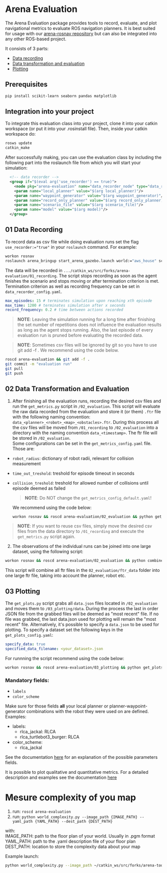 # Arena Evaluation
The Arena Evaluation package provides tools to record, evaluate, and plot navigational metrics to evaluate ROS navigation planners. It is best suited for usage with our [arena-rosnav repository](https://github.com/ignc-research/arena-rosnav) but can also be integrated into any other ROS-based project. 

It consists of 3 parts:
- [Data recording](#01-data-recording)
- [Data transformation and evaluation](#02-data-transformation-and-evaluation)
- [Plotting](#03-plotting)
## Prerequisites

```bash
pip install scikit-learn seaborn pandas matplotlib
```

## Integration into your project
To integrate this evaluation class into your project, clone it into your catkin workspace (or put it into your .rosinstall file). 
Then, inside your catkin workspace do:

```bash
rosws update
catkin_make
```

After successfully making, you can use the evaluation class by including the following part into the roslaunch file from which you will start your simulation:

```xml
  <!-- data recorder -->
  <group if="$(eval arg('use_recorder') == true)">
    <node pkg="arena-evaluation" name="data_recorder_node" type="data_recorder_node.py" />
    <param name="local_planner" value="$(arg local_planner)"/>
    <param name="waypoint_generator" value="$(arg waypoint_generator)"/>
    <param name="record_only_planner" value="$(arg record_only_planner)"/>
    <param name="scenario_file" value="$(arg scenario_file)"/>
    <param name="model" value="$(arg model)"/>
  </group>

```


## 01 Data Recording
To record data as csv file while doing evaluation runs set the flag `use_recorder:="true"` in your `roslaunch` command. For example:

```bash
workon rosnav
roslaunch arena_bringup start_arena_gazebo.launch world:="aws_house" scenario_file:="aws_house_obs05.json" local_planner:="teb" model:="turtlebot3_burger" use_recorder:="true"
```

The data will be recorded in `.../catkin_ws/src/forks/arena-evaluation/01_recording`.
The script stops recording as soon as the agent finishes the scenario and stops moving or after termination criterion is met. Termination criterion as well as recording frequency can be set in `data_recorder_config.yaml`.

```yaml
max_episodes: 15 # terminates simulation upon reaching xth episode
max_time: 1200 # terminates simulation after x seconds
record_frequency: 0.2 # time between actions recorded
```

> **NOTE**: Leaving the simulation running for a long time after finishing the set number of repetitions does not influence the evaluation results as long as the agent stops running. Also, the last episode of every evaluation run is pruned before evaluating the recorded data.

> **NOTE**: Sometimes csv files will be ignored by git so you have to use git add -f <file>. We recommend using the code below.
```bash
roscd arena-evaluation && git add -f .
git commit -m "evaluation run"
git pull
git push
```

## 02 Data Transformation and Evaluation
1. After finishing all the evaluation runs, recording the desired csv files and run the `get_metrics.py` script in `/02_evaluation`. 
This script will evaluate the raw data recorded from the evaluation and store it (or them) `.ftr` file with the following naming convention: `data_<planner>_<robot>_<map>_<obstacles>.ftr`. During this process all the csv files will be moved from `/01_recording` to `/02_evaluation` into a directory with the naming convention `data_<timestamp>`. The ftr file will be stored in `/02_evaluation`.\
Some configurations can be set in the `get_metrics_config.yaml` file. Those are:
- `robot_radius`: dictionary of robot radii, relevant for collision measurement
- `time_out_treshold`: treshold for episode timeout in seconds
- `collision_treshold`: treshold for allowed number of collisions until episode deemed as failed

  > **NOTE**: Do NOT change the `get_metrics_config_default.yaml`!

  We recommend using the code below:
  ```bash
  workon rosnav && roscd arena-evaluation/02_evaluation && python get_metrics.py
  ```
> **NOTE**: If you want to reuse csv files, simply move the desired csv files from the data directory to `/01_recording` and execute the `get_metrics.py` script again.

2. The observations of the individual runs can be joined into one large dataset, using the following script:
  ```bash
  workon rosnav && roscd arena-evaluation/02_evaluation && python combine_into_one_dataset.py
  ```
  This script will combine all ftr files in the `02_evaluation/ftr_data` folder into one large ftr file, taking into account the planner, robot etc.
## 03 Plotting
The `get_plots.py` script grabs all `data.json` files located in `/02_evaluation` and moves them to `/03_plotting/data`. During the process the last in order JSON file from the grabbed files will be deemed as "most recent" file. If no file was grabbed, the last data.json used for plotting will remain the "most recent" file. Alternatively, it's possible to specify a `data.json` to be used for plotting. To specify a dataset set the following keys in the `get_plots_config.yaml`:

```yaml
specify_data: true
specified_data_filename: <your_dataset>.json
```

For runnning the script recommend using the code below:
```bash
workon rosnav && roscd arena-evaluation/03_plotting && python get_plots.py
```

### Mandatory fields:
- `labels`
- `color_scheme`

Make sure for those fields **all** your local planner or planner-waypoint-generator combinations with the robot they were used on are defined. Examples:
- labels:
    - rlca_jackal: RLCA
    - rlca_turtlebot3_burger: RLCA
- color_scheme:
    - rlca_jackal

See the documentation [here](docs/fields.md) for an explanation of the possible parameters fields.

It is possible to plot qualitative and quantitative metrics. For a detailed description and examples see the documentation [here](docs/plotting_metrics.md)
# Mesure complexity of you map
1. run: `roscd arena-evaluation`
2. run: `python world_complexity.py --image_path {IMAGE_PATH} --yaml_path {YAML_PATH} --dest_path {DEST_PATH}`

with:\
 IMAGE_PATH: path to the floor plan of your world. Usually in .pgm format\
 YAML_PATH: path to the .yaml description file of your floor plan\
 DEST_PATH: location to store the complexity data about your map

Example launch:
```bash
python world_complexity.py --image_path ~/catkin_ws/src/forks/arena-tools/aws_house/map.pgm --yaml_path ~/catkin_ws/src/forks/arena-tools/aws_house/map.yaml --dest_path ~/catkin_ws/src/forks/arena-tools/aws_house
```
